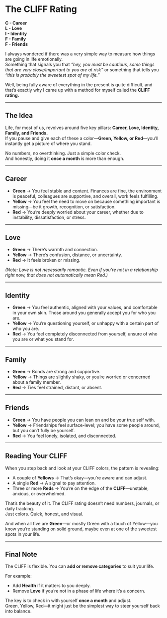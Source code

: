 # The CLIFF Rating

**C - Career**  
**L - Love**  
**I - Identity**  
**F - Family**  
**F - Friends**

I always wondered if there was a very simple way to measure how things are going in life emotionally.  
Something that signals you that *“hey, you must be cautious, some things that are very close/important to you are at risk”* or something that tells you *“this is probably the sweetest spot of my life.”*

Well, being fully aware of everything in the present is quite difficult, and that’s exactly why I came up with a method for myself called the **CLIFF rating.**

---

## The Idea  
Life, for most of us, revolves around five key pillars: **Career, Love, Identity, Family, and Friends.**  
If you pause and give each of these a color—**Green, Yellow, or Red**—you’ll instantly get a picture of where you stand.  

No numbers, no overthinking. Just a simple color check.  
And honestly, doing it **once a month** is more than enough.

---

## Career
- **Green** → You feel stable and content. Finances are fine, the environment is peaceful, colleagues are supportive, and overall, work feels fulfilling.  
- **Yellow** → You feel the need to move on because something important is missing—be it growth, recognition, or satisfaction.  
- **Red** → You’re deeply worried about your career, whether due to instability, dissatisfaction, or stress.

---

## Love
- **Green** → There’s warmth and connection.  
- **Yellow** → There’s confusion, distance, or uncertainty.  
- **Red** → It feels broken or missing.  

*(Note: Love is not necessarily romantic. Even if you’re not in a relationship right now, that does not automatically mean Red.)*

---

## Identity
- **Green** → You feel authentic, aligned with your values, and comfortable in your own skin. Those around you generally accept you for who you are.  
- **Yellow** → You’re questioning yourself, or unhappy with a certain part of who you are.  
- **Red** → You feel completely disconnected from yourself, unsure of who you are or what you stand for.

---

## Family
- **Green** → Bonds are strong and supportive.  
- **Yellow** → Things are slightly shaky, or you’re worried or concerned about a family member.  
- **Red** → Ties feel strained, distant, or absent.  

---

## Friends
- **Green** → You have people you can lean on and be your true self with.  
- **Yellow** → Friendships feel surface-level; you have some people around, but you can’t fully be yourself.  
- **Red** → You feel lonely, isolated, and disconnected.  

---

## Reading Your CLIFF
When you step back and look at your CLIFF colors, the pattern is revealing:  

- A couple of **Yellows** → That’s okay—you’re aware and can adjust.  
- A single **Red** → A signal to pay attention.  
- Three or more **Reds** → You’re on the edge of the **CLIFF**—unstable, anxious, or overwhelmed.  

That’s the beauty of it. The CLIFF rating doesn’t need numbers, journals, or daily tracking.  
Just colors. Quick, honest, and visual.  

And when all five are **Green**—or mostly Green with a touch of Yellow—you know you’re standing on solid ground, maybe even at one of the sweetest spots in your life.

---

## Final Note
The CLIFF is flexible. You can **add or remove categories** to suit your life.  

For example:  
- Add **Health** if it matters to you deeply.  
- Remove **Love** if you’re not in a phase of life where it’s a concern.  

The key is to check in with yourself **once a month** and adjust.  
Green, Yellow, Red—it might just be the simplest way to steer yourself back into balance.
